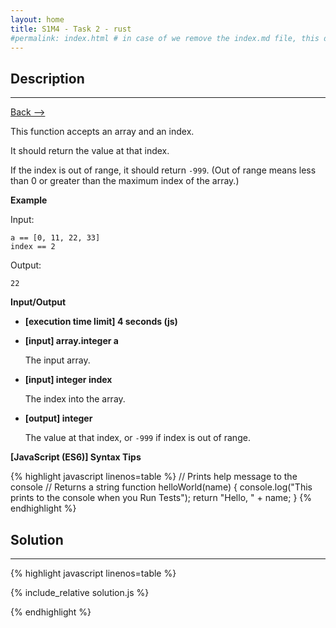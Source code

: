 ```yaml
---
layout: home
title: S1M4 - Task 2 - rust
#permalink: index.html # in case of we remove the index.md file, this doc will be the index page
---
```


<div class="row">
<div class="columnStmt" markdown="1">

##  Description
------

[Back --> ](../README.md)

This function accepts an array and an index.

It should return the value at that index.

If the index is out of range, it should return `-999`. (Out of range means less than 0 or greater than the maximum index of the array.)

**Example**

Input:
```
a == [0, 11, 22, 33]
index == 2
```
Output:
```
22
```

**Input/Output**

* **[execution time limit] 4 seconds (js)**

* **[input] array.integer a**

    The input array.

* **[input] integer index**

    The index into the array.

* **[output] integer**

    The value at that index, or `-999` if index is out of range.

**[JavaScript (ES6)] Syntax Tips**

{% highlight javascript linenos=table %}
// Prints help message to the console
// Returns a string
function helloWorld(name) {
    console.log("This prints to the console when you Run Tests");
    return "Hello, " + name;
}
{% endhighlight %}

</div>
<div class="columnSol" markdown="1">

## Solution
------

{% highlight javascript linenos=table %}

{% include_relative solution.js %}

{% endhighlight %}

</div>
</div>